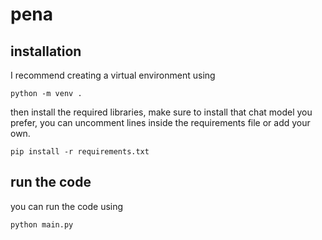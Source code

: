 # pena

## installation

I recommend creating a virtual environment using 

```console
python -m venv . 
```

then install the required libraries, make sure to install that chat model you prefer, you can uncomment lines inside the requirements file or add your own. 

```console
pip install -r requirements.txt
```

## run the code 
you can run the code using 
```console
python main.py
```
